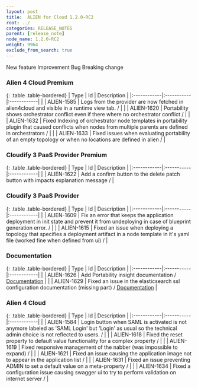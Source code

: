 ```yaml
---
layout: post
title:  ALIEN for Cloud 1.2.0-RC2
root: ../
categories: RELEASE_NOTES
parent: [release_note]
node_name: 1.2.0-RC2
weight: 9964
exclude_from_search: true
---
```





<i class="fa fa-plus text-success"></i> New feature <i class="fa fa-level-up text-primary"></i> Improvement  <i class="fa fa-bug text-danger"></i> Bug <i class="fa fa-exclamation-triangle text-warning"></i> Breaking change


### Alien 4 Cloud Premium



  {: .table .table-bordered}
  | Type        | Id         | Description |
  |:------------|:-----------|:------------|
    |  <i class="fa fa-plus text-success"></i> | ALIEN-1585 | Logs from the provider are now fetched in alien4cloud and visible in a runtime view tab. /  |
        |  <i class="fa fa-bug text-danger"></i> | ALIEN-1620 | Portability shows orchestrator conflict even if there where no orchestrator conflict /  |
    |  <i class="fa fa-bug text-danger"></i> | ALIEN-1632 | Fixed Indexing of orchestrator node templates in portability plugin that caused conflicts when nodes from multiple parents are defined in orchestrators /  |
    |  <i class="fa fa-bug text-danger"></i> | ALIEN-1633 | Fixed issues when evaluating portability of an empty topology or when no locations are defined in alien /  |



### Cloudify 3 PaaS Provider Premium



  {: .table .table-bordered}
  | Type        | Id         | Description |
  |:------------|:-----------|:------------|
      |  <i class="fa fa-level-up text-primary"></i> | ALIEN-1622 | Add a confirm button to the delete patch button with impacts explanation message /  |



### Cloudify 3 PaaS Provider



  {: .table .table-bordered}
  | Type        | Id         | Description |
  |:------------|:-----------|:------------|
        |  <i class="fa fa-bug text-danger"></i> | ALIEN-1609 | Fix an error that keeps the application deployment in init state and prevent it from undeploying in case of blueprint generation error. /  |
    |  <i class="fa fa-bug text-danger"></i> | ALIEN-1615 | Fixed an issue when deploying a topology that specifies a deployment artifact in a node template in it's yaml file (worked fine when defined from ui) /  |



### Documentation



  {: .table .table-bordered}
  | Type        | Id         | Description |
  |:------------|:-----------|:------------|
    |  <i class="fa fa-plus text-success"></i> | ALIEN-1626 | Add Portability insight documentation / [Documentation](#/documentation/1.2.0/user_guide/topology_portability.html) |
      |  <i class="fa fa-level-up text-primary"></i> | ALIEN-1629 | Fixed an issue in the elasticsearch ssl configuration documentation (missing part) / [Documentation](#/documentation/1.2.0/admin_guide/security_elastic_search.html) |



### Alien 4 Cloud



  {: .table .table-bordered}
  | Type        | Id         | Description |
  |:------------|:-----------|:------------|
      |  <i class="fa fa-level-up text-primary"></i> | ALIEN-1584 | Login button when SAML is activated is not anymore labeled as 'SAML Login' but 'Login' as usual so the technical admin choice is not reflected to users. /  |
      |  <i class="fa fa-bug text-danger"></i> | ALIEN-1618 | Fixed the reset property to default value functionality for a complex property /  |
    |  <i class="fa fa-bug text-danger"></i> | ALIEN-1619 | Fixed responsive management of the nabber (was impossible to expand) /  |
    |  <i class="fa fa-bug text-danger"></i> | ALIEN-1621 | Fixed an issue causing the application image not to appear in the application list /  |
    |  <i class="fa fa-bug text-danger"></i> | ALIEN-1631 | Fixed an issue preventing ADMIN to set a default value on a meta-property /  |
    |  <i class="fa fa-bug text-danger"></i> | ALIEN-1634 | Fixed a configuration issue causing swagger ui to try to perform validation on internet server /  |
